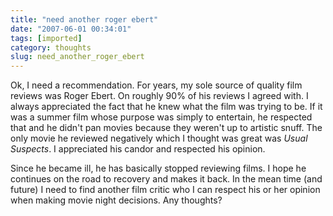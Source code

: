 ```yaml
---
title: "need another roger ebert"
date: "2007-06-01 00:34:01"
tags: [imported]
category: thoughts
slug: need_another_roger_ebert
---
```


Ok, I need a recommendation. For years, my sole source of quality film reviews was Roger Ebert. On roughly 90% of his reviews I agreed with. I always appreciated the fact that he knew what the film was trying to be. If it was a summer film whose purpose was simply to entertain, he respected that and he didn't pan movies because they weren't up to artistic snuff. The only movie he reviewed negatively which I thought was great was <em>Usual Suspects</em>. I appreciated his candor and respected his opinion.

Since he became ill, he has basically stopped reviewing films. I hope he continues on the road to recovery and makes it back. In the mean time (and future) I need to find another film critic who I can respect his or her opinion when making movie night decisions. Any thoughts?
